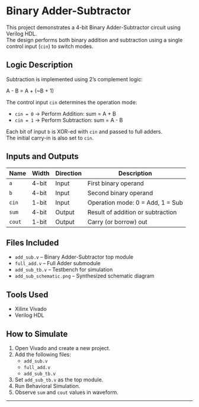 # Binary Adder-Subtractor

This project demonstrates a 4-bit Binary Adder-Subtractor circuit using Verilog HDL.  
The design performs both binary addition and subtraction using a single control input (`cin`) to switch modes.

## Logic Description

Subtraction is implemented using 2’s complement logic:

A - B = A + (~B + 1)

The control input `cin` determines the operation mode:
- `cin = 0` → Perform Addition: sum = A + B
- `cin = 1` → Perform Subtraction: sum = A - B

Each bit of input `b` is XOR-ed with `cin` and passed to full adders.  
The initial carry-in is also set to `cin`.

## Inputs and Outputs

| Name   | Width | Direction | Description                       |
|--------|-------|-----------|-----------------------------------|
| `a`    | 4-bit | Input     | First binary operand              |
| `b`    | 4-bit | Input     | Second binary operand             |
| `cin`  | 1-bit | Input     | Operation mode: 0 = Add, 1 = Sub  |
| `sum`  | 4-bit | Output    | Result of addition or subtraction |
| `cout` | 1-bit | Output    | Carry (or borrow) out             |

## Files Included

- `add_sub.v` – Binary Adder-Subtractor top module  
- `full_add.v` – Full Adder submodule  
- `add_sub_tb.v` – Testbench for simulation  
- `add_sub_schematic.png` – Synthesized schematic diagram

## Tools Used

- Xilinx Vivado  
- Verilog HDL  

## How to Simulate

1. Open Vivado and create a new project.
2. Add the following files:
   - `add_sub.v`
   - `full_add.v`
   - `add_sub_tb.v`
3. Set `add_sub_tb.v` as the top module.
4. Run Behavioral Simulation.
5. Observe `sum` and `cout` values in waveform.

---
